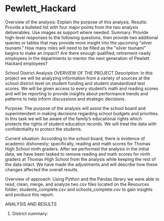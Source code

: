 # Pewlett_Hackard



Overview of the analysis: Explain the purpose of this analysis.
Results: Provide a bulleted list with four major points from the two analysis deliverables. Use images as support where needed.
Summary: Provide high-level responses to the following questions, then provide two additional queries or tables that may provide more insight into the upcoming "silver tsunami."
How many roles will need to be filled as the "silver tsunami" begins to make an impact?
Are there enough qualified, retirement-ready employees in the departments to mentor the next generation of Pewlett Hackard employees?



School District Analysis
OVERVIEW OF THE PROJECT
Description:
In this project we will be analyzing information from a variety of sources at the school district level on student funding and student standardized test scores. We will be given access to every student’s math and reading scores and will be reporting to provide insights about performance trends and patterns to help inform discussions and strategic decisions.

Purpose:
The purpose of the analysis will assist the school board and superintendent in making decisions regarding school budgets and priorities. In this task we will be aware of the family’s educational rights which protects the rights of student education records. We will treat the data with confidentiality to protect the students.

Current situation:
According to the school board, there is evidence of academic dishonesty; specifically, reading and math scores for Thomas High School ninth graders. After we performed the analysis in the initial data, we have been tasked to remove reading and math scores for ninth graders at Thomas High School from the analysis while keeping the rest of the data intact. We have made the adjustments and will describe how these changes affected the overall results.

Overview of approach:
Using Python and the Pandas library we were able to read, clean, merge, and analyze two csv files located on the Resources folder; students_complete.csv and schools_complete.csv to gain insights and produce this report.

ANALYSIS AND RESULTS
1. District summary:

